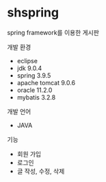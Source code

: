 # shspring
spring framework를 이용한 게시판

개발 환경
- eclipse
- jdk 9.0.4
- spring 3.9.5
- apache tomcat 9.0.6
- oracle 11.2.0
- mybatis 3.2.8

개발 언어
- JAVA

기능
- 회원 가입
- 로그인
- 글 작성, 수정, 삭제
